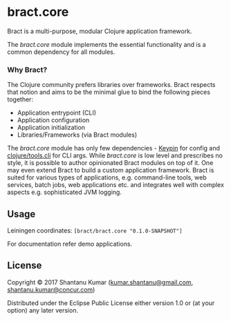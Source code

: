 # bract.core

Bract is a multi-purpose, modular Clojure application framework.

The _bract.core_ module implements the essential functionality and is a common dependency for all modules.


### Why Bract?

The Clojure community prefers libraries over frameworks. Bract respects that notion and aims to be the minimal glue to
bind the following pieces together:

- Application entrypoint (CLI)
- Application configuration
- Application initialization
- Libraries/Frameworks (via Bract modules)

The _bract.core_ module has only few dependencies - [Keypin](https://github.com/kumarshantanu/keypin) for config and
[clojure/tools.cli](https://github.com/clojure/tools.cli) for CLI args. While _bract.core_ is low level and prescribes
no style, it is possible to author opinionated Bract modules on top of it. One may even extend Bract to build a custom
application framework. Bract is suited for various types of applications, e.g. command-line tools, web services, batch
jobs, web applications etc. and integrates well with complex aspects e.g. sophisticated JVM logging.


## Usage

Leiningen coordinates: `[bract/bract.core "0.1.0-SNAPSHOT"]`

For documentation refer demo applications.


## License

Copyright © 2017 Shantanu Kumar (kumar.shantanu@gmail.com, shantanu.kumar@concur.com)

Distributed under the Eclipse Public License either version 1.0 or (at
your option) any later version.
